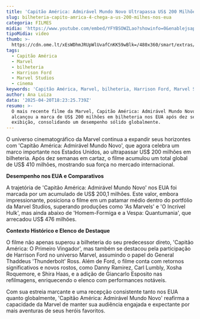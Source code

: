 ```yaml
---
title: 'Capitão América: Admirável Mundo Novo Ultrapassa US$ 200 Milhões nos EUA'
slug: bilheteria-capito-amrica-4-chega-a-us-200-milhes-nos-eua
categoria: FILMES
midia: 'https://www.youtube.com/embed/YFYBSOWZLao?showinfo=0&enablejsapi=1'
tipoMidia: video
thumb: >-
  https://cdn.ome.lt/xEsWDhmJRUpWlUvafCnKK59wBlk=/480x360/smart/extras/conteudos/Captura_de_tela_2025-02-21_114644.png
tags:
  - Capitão América
  - Marvel
  - bilheteria
  - Harrison Ford
  - Marvel Studios
  - cinema
keywords: 'Capitão América, Marvel, bilheteria, Harrison Ford, Marvel Studios, cinema'
author: Ana Luiza
data: '2025-04-20T18:23:25.739Z'
resumo: >-
  O mais recente filme da Marvel, Capitão América: Admirável Mundo Novo,
  alcançou a marca de US$ 200 milhões em bilheteria nos EUA após dez semanas em
  exibição, consolidando um desempenho sólido globalmente.
---
```


O universo cinematográfico da Marvel continua a expandir seus horizontes com 'Capitão América: Admirável Mundo Novo', que agora celebra um marco importante nos Estados Unidos, ao ultrapassar US$ 200 milhões em bilheteria. Após dez semanas em cartaz, o filme acumulou um total global de US$ 410 milhões, mostrando sua força no mercado internacional.

**Desempenho nos EUA e Comparativos**

A trajetória de 'Capitão América: Admirável Mundo Novo' nos EUA foi marcada por um acumulado de US$ 200,1 milhões. Este valor, embora impressionante, posiciona o filme em um patamar médio dentro do portfólio da Marvel Studios, superando produções como 'As Marvels' e 'O Incrível Hulk', mas ainda abaixo de 'Homem-Formiga e a Vespa: Quantumania', que arrecadou US$ 476 milhões.

**Contexto Histórico e Elenco de Destaque**

O filme não apenas superou a bilheteria do seu predecessor direto, 'Capitão América: O Primeiro Vingador', mas também se destacou pela participação de Harrison Ford no universo Marvel, assumindo o papel do General Thaddeus 'Thunderbolt' Ross. Além de Ford, o filme conta com retornos significativos e novos rostos, como Danny Ramirez, Carl Lumbly, Xosha Roquemore, e Shira Haas, e a adição de Giancarlo Esposito nas refilmagens, enriquecendo o elenco com performances notáveis.

Com sua estreia marcante e uma recepção consistente tanto nos EUA quanto globalmente, 'Capitão América: Admirável Mundo Novo' reafirma a capacidade da Marvel de manter sua audiência engajada e expectante por mais aventuras de seus heróis favoritos.
